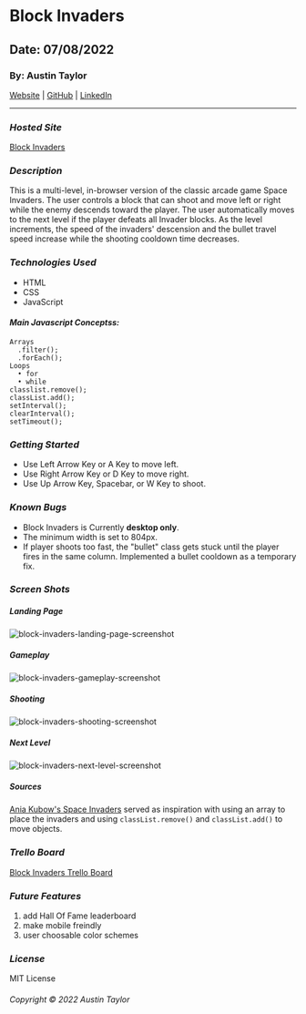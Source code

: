 # Block Invaders

## Date: 07/08/2022

### By: Austin Taylor

[Website](http://wwww.austinryantaylor.com) | [GitHub](https://github.com/austinryantaylor) | [LinkedIn](https://www.linkedin.com/in/austin-taylor-62594823a/)

---

### **_Hosted Site_**

[Block Invaders](https://block-invaders.surge.sh/)

### **_Description_**

This is a multi-level, in-browser version of the classic arcade game Space Invaders. The user controls a block that can shoot and move left or right while the enemy descends toward the player. The user automatically moves to the next level if the player defeats all Invader blocks. As the level increments, the speed of the invaders' descension and the bullet travel speed increase while the shooting cooldown time decreases.

### **_Technologies Used_**

- HTML
- CSS
- JavaScript

#### **_Main Javascript Conceptss:_**
    Arrays
      .filter();
      .forEach();
    Loops
      • for
      • while
    classlist.remove();
    classList.add();
    setInterval();
    clearInterval();
    setTimeout();

### **_Getting Started_**

- Use Left Arrow Key or A Key to move left.
- Use Right Arrow Key or D Key to move right.
- Use Up Arrow Key, Spacebar, or W Key to shoot.

### **_Known Bugs_**

- Block Invaders is Currently **desktop only**.
- The minimum width is set to 804px.
- If player shoots too fast, the "bullet" class gets stuck until the player fires in the same column. Implemented a bullet cooldown as a temporary fix.

### **_Screen Shots_**
##### Landing Page

![block-invaders-landing-page-screenshot](https://i.imgur.com/djPMugs.png "Landing Page")

##### Gameplay

![block-invaders-gameplay-screenshot](https://i.imgur.com/DZ3vAFo.png "Gameplay")

##### Shooting

![block-invaders-shooting-screenshot](https://i.imgur.com/mX2PHEU.png "Shooting")

##### Next Level

![block-invaders-next-level-screenshot](https://i.imgur.com/VFtAp5q.png "Next Level")

##### **_Sources_**

[Ania Kubow's Space Invaders](https://github.com/kubowania/space-invaders) served as inspiration with using an array to place the invaders and using <code>classList.remove()</code> and <code>classList.add()</code> to move objects.

### ***Trello Board***

[Block Invaders Trello Board](https://trello.com/b/u5EUgnZs/space-invaders)

### ***Future Features***
1. add Hall Of Fame leaderboard
2. make mobile freindly
3. user choosable color schemes

### ***License***

MIT License

###### Copyright &copy; 2022 Austin Taylor